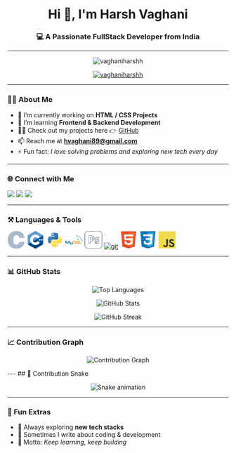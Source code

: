 <h1 align="center">Hi 👋, I'm Harsh Vaghani</h1>
<h3 align="center">💻 A Passionate FullStack Developer from India</h3>

---

<p align="center">
  <img src="https://komarev.com/ghpvc/?username=vaghaniharshh&label=Profile%20views&color=0e75b6&style=flat" alt="vaghaniharshh" />
</p>

<p align="center">
  <a href="https://github.com/ryo-ma/github-profile-trophy">
    <img src="https://github-profile-trophy.vercel.app/?username=vaghaniharshh&theme=tokyonight&margin-w=10&margin-h=10" alt="vaghaniharshh" />
  </a>
</p>

---

### 👨‍💻 About Me  

- 🔭 I’m currently working on **HTML / CSS Projects**  
- 🌱 I’m learning **Frontend & Backend Development**  
- 👨‍💻 Check out my projects here 👉 [GitHub](https://github.com/vaghaniharshh)  
- 📫 Reach me at **hvaghani89@gmail.com**  
- ⚡ Fun fact: *I love solving problems and exploring new tech every day*  

---

### 🌐 Connect with Me  

<p align="left">
  <a href="mailto:hvaghani89@gmail.com"><img src="https://img.shields.io/badge/Gmail-D14836?style=for-the-badge&logo=gmail&logoColor=white"/></a>
  <a href="https://linkedin.com/in/https://www.linkedin.com/in/harsh-vaghani-01b62630a/" target="_blank"><img src="https://img.shields.io/badge/LinkedIn-0077B5?style=for-the-badge&logo=linkedin&logoColor=white"/></a>
  <a href="https://twitter.com/YOUR-HANDLE" target="_blank"><img src="https://img.shields.io/badge/Twitter-1DA1F2?style=for-the-badge&logo=twitter&logoColor=white"/></a>
</p>

---

### ⚒️ Languages & Tools  

<p align="left">
  <a href="https://www.cprogramming.com/" target="_blank"><img src="https://raw.githubusercontent.com/devicons/devicon/master/icons/c/c-original.svg" alt="c" width="40" height="40"/></a>
  <a href="https://www.w3schools.com/cpp/" target="_blank"><img src="https://raw.githubusercontent.com/devicons/devicon/master/icons/cplusplus/cplusplus-original.svg" alt="cplusplus" width="40" height="40"/></a>
  <a href="https://www.python.org" target="_blank"><img src="https://raw.githubusercontent.com/devicons/devicon/master/icons/python/python-original.svg" alt="python" width="40" height="40"/></a>
  <a href="https://www.mysql.com/" target="_blank"><img src="https://raw.githubusercontent.com/devicons/devicon/master/icons/mysql/mysql-original-wordmark.svg" alt="mysql" width="40" height="40"/></a>
  <a href="https://www.photoshop.com/" target="_blank"><img src="https://raw.githubusercontent.com/devicons/devicon/master/icons/photoshop/photoshop-line.svg" alt="photoshop" width="40" height="40"/></a>
  <a href="https://git-scm.com/" target="_blank"><img src="https://www.vectorlogo.zone/logos/git-scm/git-scm-icon.svg" alt="git" width="40" height="40"/></a>
  <a href="https://developer.mozilla.org/en-US/docs/Web/HTML" target="_blank"><img src="https://raw.githubusercontent.com/devicons/devicon/master/icons/html5/html5-original.svg" alt="html" width="40" height="40"/></a>
  <a href="https://developer.mozilla.org/en-US/docs/Web/CSS" target="_blank"><img src="https://raw.githubusercontent.com/devicons/devicon/master/icons/css3/css3-original.svg" alt="css" width="40" height="40"/></a>
  <a href="https://www.javascript.com/" target="_blank"><img src="https://raw.githubusercontent.com/devicons/devicon/master/icons/javascript/javascript-original.svg" alt="javascript" width="40" height="40"/></a>
</p>

---

### 📊 GitHub Stats  

<p align="center">
  <img src="https://github-readme-stats.vercel.app/api/top-langs?username=vaghaniharshh&show_icons=true&locale=en&layout=compact&theme=tokyonight" alt="Top Languages" />
</p>

<p align="center">
  <img src="https://github-readme-stats.vercel.app/api?username=vaghaniharshh&show_icons=true&theme=tokyonight&locale=en" alt="GitHub Stats" />
</p>

<p align="center">
  <img src="https://streak-stats.demolab.com?user=vaghaniharshh&theme=tokyonight&hide_border=true" alt="GitHub Streak" />
</p>

---

### 📈 Contribution Graph  

<p align="center">
  <img src="https://github-readme-activity-graph.vercel.app/graph?username=vaghaniharshh&theme=tokyo-night" alt="Contribution Graph" />
</p>
---
## 🐍 Contribution Snake

<p align="center">
  <img src="https://raw.githubusercontent.com/Vaghaniharshh/Vaghaniharshh/output/snake.svg" alt="Snake animation"/>
</p>


---

### 🚀 Fun Extras  

- 🎯 Always exploring **new tech stacks**  
- 📝 Sometimes I write about coding & development  
- 🧩 Motto: *Keep learning, keep building*  
